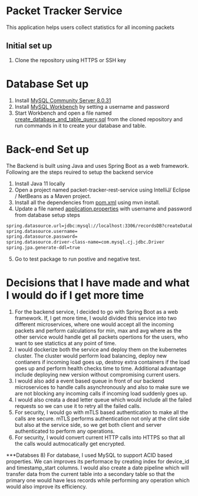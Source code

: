 # Packet Tracker Service
This application helps users collect statistics for all incoming packets

## Initial set up
1) Clone the repository using HTTPS or SSH key

# Database Set up
1) Install [MySQL Community Server 8.0.31](https://dev.mysql.com/downloads/mysql/)
2) Install [MySQL Workbench](https://dev.mysql.com/downloads/workbench/) by setting a username and password 
3) Start Workbench and open a file named [create_database_and_table_query.sql](https://github.com/varadjos89/Cisco_Meraki/blob/master/create_database_and_table_query.sql) from the cloned repository and run commands in it to create your database and table.

# Back-end Set up
The Backend is built using Java and uses Spring Boot as a web framework. Following are the steps reuired to setup the backend service
1) Install Java 11 locally 
2) Open a project named packet-tracker-rest-service using IntelliJ/ Eclipse / NetBeans as a Maven project.
3) Install all the dependencies from [pom.xml](https://github.com/varadjos89/Cisco_Meraki/blob/master/packet-tracker-rest-service/pom.xml) using mvn install.
4) Update a file named [application.properties](https://github.com/varadjos89/Cisco_Meraki/blob/main/packet-tracker-rest-service/src/main/resources/application.properties) with username and password from database setup steps

```bash
spring.datasource.url=jdbc:mysql://localhost:3306/recordsDB?createDatabaseIfNotExist=true
spring.datasource.username=
spring.datasource.password=
spring.datasource.driver-class-name=com.mysql.cj.jdbc.Driver
spring.jpa.generate-ddl=true
```

5) Go to test package to run postive and negative test.

# Decisions that I have made and what I would do if I get more time
1) For the backend service, I decided to go with Spring Boot as a web framework. If, I get more time, I would divided this service into two different microservices, where one would accept all the incoming packets and perform calculations for min, max and avg where as the other service would handle get all packets opertions for the users, who want to see statictics at any point of time.
2) I would dockerize both the service and deploy them on the kubernetes cluster. The cluster would perform load balancing, deploy new contianers if incoming load goes up, destroy extra containers if the load goes up and perform health checks time to time. Additional advantage include deploying new version without compromising current users.
3) I would also add a event based queue in front of our backend microservices to handle calls asynchronously and also to make sure we are not blocking any incoming calls if incoming load suddenly goes up. 
4) I would also creata a dead letter queue which would include all the failed requests so we can use it to retry all the failed calls.
5) For security, I would go with mTLS based authentication to make all the calls are secure. mTLS performs authentication not only at the clint side but also at the service side, so we get both client and server authenticated to perform any operations.
6) For security, I would convert current HTTP calls into HTTPS so that all the calls would autmocatically get encrypted.

***Databses
8) For database, I used MySQL to support ACID based properties. We can improves its performace by creating index for device_id and timestamp_start columns. I would also create a date pipeline which will transfer data from the current table into a secondary table so that the primary one would have less records while performing any operation which would also improve its efficiency.
